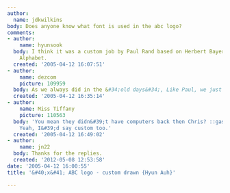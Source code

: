 ```yaml
---
author:
  name: jdkwilkins
body: Does anyone know what font is used in the abc logo?
comments:
- author:
    name: hyunsook
  body: I think it was a custom job by Paul Rand based on Herbert Bayer&#39;s Universal
    Alphabet.
  created: '2005-04-12 16:07:51'
- author:
    name: dezcom
    picture: 109959
  body: As we always did in the &#34;old days&#34;, Like Paul, we just drew it.
  created: '2005-04-12 16:35:14'
- author:
    name: Miss Tiffany
    picture: 110563
  body: 'You mean they didn&#39;t have computers back then Chris? ::gasp:: ::wink::
    Yeah, I&#39;d say custom too.'
  created: '2005-04-12 16:49:02'
- author:
    name: jn22
  body: Thanks for the replies.
  created: '2012-05-08 12:53:58'
date: '2005-04-12 16:00:55'
title: '&#40;x&#41; ABC logo - custom drawn {Hyun Auh}'

---
```

